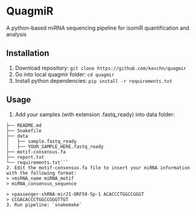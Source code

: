 # QuagmiR
A python-based miRNA sequencing pipeline for isomiR quantification and analysis

## Installation
1. Download repository: `git clone https://github.com/kevchn/quagmir`
2. Go into local quagmir folder: `cd quagmir`
3. Install python dependencies: `pip install -r requirements.txt`

## Usage
1. Add your samples (with extension .fastq_ready) into data folder:
```├── LICENSE
├── README.md
├── Snakefile
├── data
│   ├── sample.fastq_ready
│   ├── YOUR_SAMPLE_HERE.fastq_ready
├── motif-consensus.fa
├── report.txt
└── requirements.txt```
2. Edit the motif-consensus.fa file to insert your miRNA information with the following format:
> >miRNA_name miRNA_motif
> miRNA_consensus_sequence

> >passenger-shRNA-mir21-ORF59-5p-1 ACACCCTGGCCGGGT
> CCGACACCCTGGCCGGGTTGT
3. Run pipeline: `snakemake`
